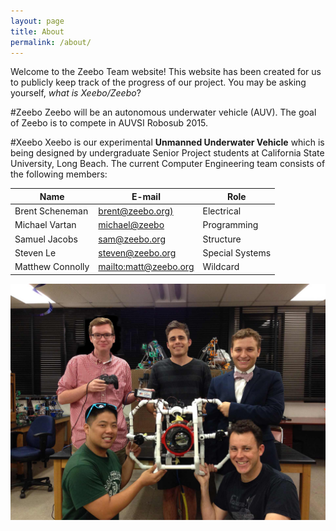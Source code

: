 ```yaml
---
layout: page
title: About
permalink: /about/
---
```


Welcome to the Zeebo Team website! This website has been created for us to publicly keep track of the progress of our project. You may be asking yourself, *what is Xeebo/Zeebo*?

#Zeebo
Zeebo will be an autonomous underwater vehicle (AUV). The goal of Zeebo is to compete in AUVSI Robosub 2015.

#Xeebo
Xeebo is our experimental **Unmanned Underwater Vehicle** which is being designed by undergraduate Senior Project students at California State University, Long Beach. The current Computer Engineering team consists of the following members:

Name             | E-mail                                          | Role
-----------------|-------------------------------------------------|----------------
Brent Scheneman  | [brent@zeebo.org)](mailto:brent@zeebo.org)      | Electrical
Michael Vartan   | [michael@zeebo](mailto:michael@zeebo.org)       | Programming
Samuel Jacobs    | [sam@zeebo.org](mailto:sam@zeebo.org)           | Structure
Steven Le        | [steven@zeebo.org](mailto:steven@zeebo.org)     | Special Systems
Matthew Connolly | [mailto:matt@zeebo.org](mailto:matt@zeebo.org)  | Wildcard


![Team Xeebo](/images/team.jpg "Team Xeebo")
